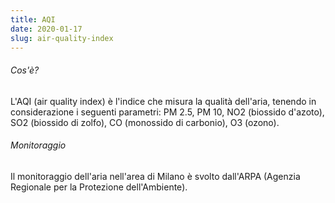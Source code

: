```yaml
---
title: AQI
date: 2020-01-17
slug: air-quality-index
---
```


###### Cos'è?
L'AQI (air quality index) è l'indice che misura la qualità dell'aria, tenendo in considerazione i seguenti parametri: PM 2.5, PM 10, NO2 (biossido d'azoto), SO2 (biossido di zolfo), CO (monossido di carbonio), O3 (ozono).

###### Monitoraggio
Il monitoraggio dell'aria nell'area di Milano è svolto dall'ARPA (Agenzia Regionale per la Protezione dell'Ambiente).